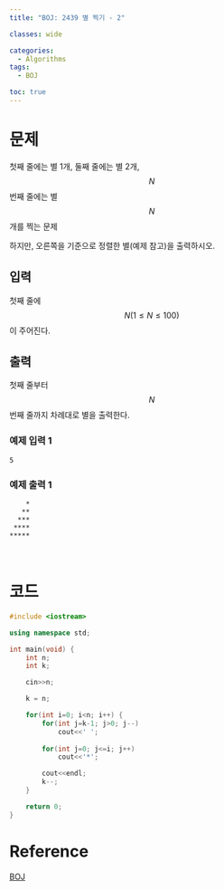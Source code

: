 ```yaml
---
title: "BOJ: 2439 별 찍기 - 2"

classes: wide

categories:
  - Algorithms
tags:
  - BOJ

toc: true
---
```


# 문제

첫째 줄에는 별 1개, 둘째 줄에는 별 2개, $$N$$번째 줄에는 별 $$N$$개를 찍는 문제

하지만, 오른쪽을 기준으로 정렬한 별(예제 참고)을 출력하시오.

## 입력

첫째 줄에 $$N(1 \leq N \leq 100)$$이 주어진다.

## 출력

첫째 줄부터 $$N$$번째 줄까지 차례대로 별을 출력한다.

### 예제 입력 1

```shell
5
```

### 예제 출력 1

```shell
    *
   **
  ***
 ****
*****
```

<br/>

# 코드

```cpp
#include <iostream>

using namespace std;

int main(void) {
    int n;
    int k;

    cin>>n;

    k = n;

    for(int i=0; i<n; i++) {
        for(int j=k-1; j>0; j--)
            cout<<' ';
        
        for(int j=0; j<=i; j++)
            cout<<'*';

        cout<<endl;
        k--;
    }

    return 0;
}
```

# Reference

[BOJ](https://www.acmicpc.net/problem/2439)
